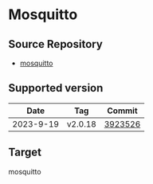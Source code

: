 # Mosquitto

## Source Repository

- [mosquitto](https://github.com/eclipse/mosquitto)

## Supported version

| Date      | Tag     | Commit                                                                                                  |
| --------- | ------- | ------------------------------------------------------------------------------------------------------- |
| 2023-9-19 | v2.0.18 | [3923526](https://github.com/eclipse-mosquitto/mosquitto/tree/3923526c6b4c048bbecad2506c4c9963bc46cd36) |

## Target

mosquitto
